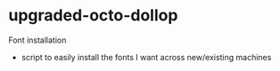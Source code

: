 # upgraded-octo-dollop
Font installation

- script to easily install the fonts I want across new/existing machines
